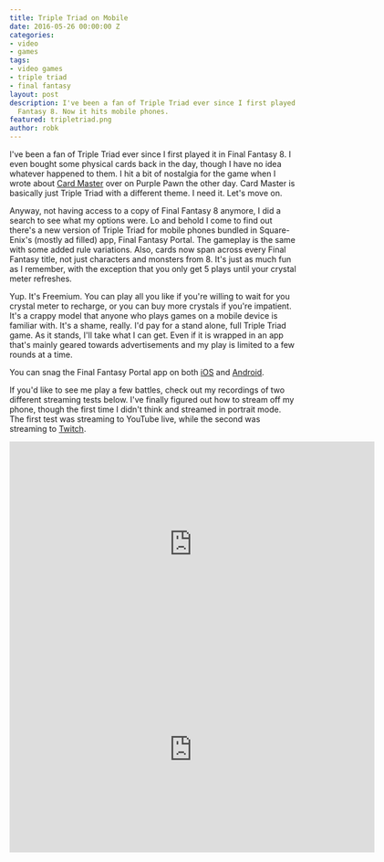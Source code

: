```yaml
---
title: Triple Triad on Mobile
date: 2016-05-26 00:00:00 Z
categories:
- video
- games
tags:
- video games
- triple triad
- final fantasy
layout: post
description: I've been a fan of Triple Triad ever since I first played it in Final
  Fantasy 8. Now it hits mobile phones.
featured: tripletriad.png
author: robk
---
```


I've been a fan of Triple Triad ever since I first played it in Final Fantasy 8. I even bought some physical cards back in the day, though I have no idea whatever happened to them. I hit a bit of nostalgia for the game when I wrote about [Card Master](http://www.purplepawn.com/2016/05/card-master-up-on-prefundia/) over on Purple Pawn the other day. Card Master is basically just Triple Triad with a different theme. I need it. Let's move on.

Anyway, not having access to a copy of Final Fantasy 8 anymore, I did a search to see what my options were. Lo and behold I come to find out there's a new version of Triple Triad for mobile phones bundled in Square-Enix's (mostly ad filled) app, Final Fantasy Portal. The gameplay is the same with some added rule variations. Also, cards now span across every Final Fantasy title, not just characters and monsters from 8. It's just as much fun as I remember, with the exception that you only get 5 plays until your crystal meter refreshes.

Yup. It's Freemium. You can play all you like if you're willing to wait for you crystal meter to recharge, or you can buy more crystals if you're impatient. It's a crappy model that anyone who plays games on a mobile device is familiar with. It's a shame, really. I'd pay for a stand alone, full Triple Triad game. As it stands, I'll take what I can get. Even if it is wrapped in an app that's mainly geared towards advertisements and my play is limited to a few rounds at a time.

You can snag the Final Fantasy Portal app on both [iOS](https://itunes.apple.com/us/app/final-fantasy-portal-app/id933149812?mt=8) and [Android](https://play.google.com/store/apps/details?id=com.square_enix.ffportal_w.googleplay&hl=en).

If you'd like to see me play a few battles, check out my recordings of two different streaming tests below. I've finally figured out how to stream off my phone, though the first time I didn't think and streamed in portrait mode. The first test was streaming to YouTube live, while the second was streaming to [Twitch](http://twitch.tv/rkalajian).

<iframe width="640" height="360" src="https://www.youtube.com/embed/U9ZXlVgLyLY" frameborder="0" allowfullscreen></iframe>

<iframe width="640" height="360" src="https://www.youtube.com/embed/Pwf60ITyYf4" frameborder="0" allowfullscreen></iframe>
